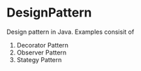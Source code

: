 # DesignPattern
Design pattern in Java.
Examples consisit of
1. Decorator Pattern
2. Observer Pattern
3. Stategy Pattern

